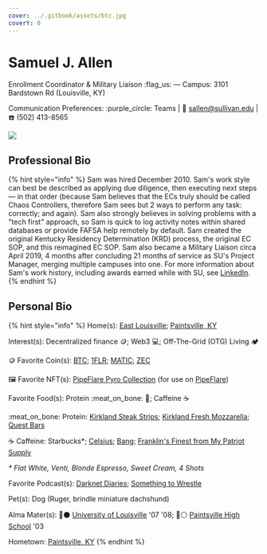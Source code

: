 ```yaml
---
cover: ../.gitbook/assets/btc.jpg
coverY: 0
---
```


# Samuel J. Allen

Enrollment Coordinator & Military Liaison :flag\_us: — Campus: 3101 Bardstown Rd (Louisville, KY)

Communication Preferences: :purple\_circle: Teams | :e-mail: sallen@sullivan.edu | :telephone: (502) 413-8565

![](../.gitbook/assets/Sam\_edit.jpg)

## Professional Bio

{% hint style="info" %}
Sam was hired December 2010.  Sam's work style can best be described as applying due diligence, then executing next steps — in that order (because Sam believes that the ECs truly should be called Chaos Controllers, therefore Sam sees but 2 ways to perform any task: correctly; and again).  Sam also strongly believes in solving problems with a "tech first" approach, so Sam is quick to log activity notes within shared databases or provide FAFSA help remotely by default.  Sam created the original Kentucky Residency Determination (KRD) process, the original EC SOP, and this reimagined EC SOP.  Sam also became a Military Liaison circa April 2019, 4 months after concluding 21 months of service as SU's Project Manager, merging multiple campuses into one.  For more information about Sam's work history, including awards earned while with SU, see [LinkedIn](https://www.linkedin.com/in/samallen502/).
{% endhint %}

## Personal Bio

{% hint style="info" %}
Home(s): [East Louisville](https://www.google.com/maps/place/MEADOWBRK+FRM,+KY+40223/@38.2550652,-85.615672,12z/data=!3m1!4b1!4m5!3m4!1s0x88699f143b5d95a1:0xb67e92f9977eedfc!8m2!3d38.2586184!4d-85.5457689); [Paintsville, KY](https://en.wikipedia.org/wiki/Paintsville,\_Kentucky)

Interest(s): Decentralized finance :coin:; Web3 :computer:; Off-The-Grid (OTG) Living 🏕️

&#x20;    :coin: Favorite Coin(s): [BTC](https://invite.strike.me/E79L0H); [1FLR](https://pipeflare.io/r/6va4); [MATIC](https://coinmarketcap.com/currencies/polygon/); [ZEC](https://coinmarketcap.com/currencies/zcash/)

&#x20;    🖼️ Favorite NFT(s): [PipeFlare Pyro Collection](https://opensea.io/collection/pipeflarepyro) (for use on [PipeFlare](https://pipeflare.io/r/6va4))

Favorite Food(s): Protein :meat\_on\_bone: :cheese:; Caffeine :coffee:

&#x20;    :meat\_on\_bone: Protein: [Kirkland Steak Strips](https://www.costco.com/kirkland-signature-premium-extra-thick-steak-strips%2C-12-oz.product.100333696.html); [Kirkland Fresh Mozzarella](https://www.costcobusinessdelivery.com/kirkland-signature-fresh-mozzarella-cheese-slices%2C-18-oz%2C-2-ct.product.100357165.html); [Quest Bars](https://www.questnutrition.com/products/white-chocolate-raspberry-box-of-12)

&#x20;    :coffee: Caffeine: Starbucks\*; [Celsius](https://www.costco.com/celsius-sparkling-fitness-drink%2C-variety-pack%2C-12-fl-oz%2C-15-count.product.100645376.html); [Bang](https://www.costco.com/bang-energy-drink%2c-delish-strawberry-kiss%2c-16-fl-oz%2c-12-count.product.100734924.html); [Franklin's Finest from My Patriot Supply](https://mypatriotsupply.com/collections/long-term-food-storage/products/franklins-finest-survival-coffee-720)

&#x20;    _\* Flat White, Venti, Blonde Espresso, Sweet Cream, 4 Shots_

Favorite Podcast(s): [Darknet Diaries](https://podcasts.apple.com/us/podcast/darknet-diaries/id1296350485); [Something to Wrestle](https://podcasts.apple.com/us/podcast/something-to-wrestle-with-bruce-prichard/id1139391156)

Pet(s): Dog (Ruger, brindle miniature dachshund)

Alma Mater(s): 🔴⚫ [University of Louisville](https://louisville.edu/) '07 '08; 🔵⚪ [Paintsville High School](https://sites.google.com/paintsville.kyschools.us/paintsville/home) '03

Hometown: [Paintsville, KY](https://en.wikipedia.org/wiki/Paintsville,\_Kentucky)
{% endhint %}
